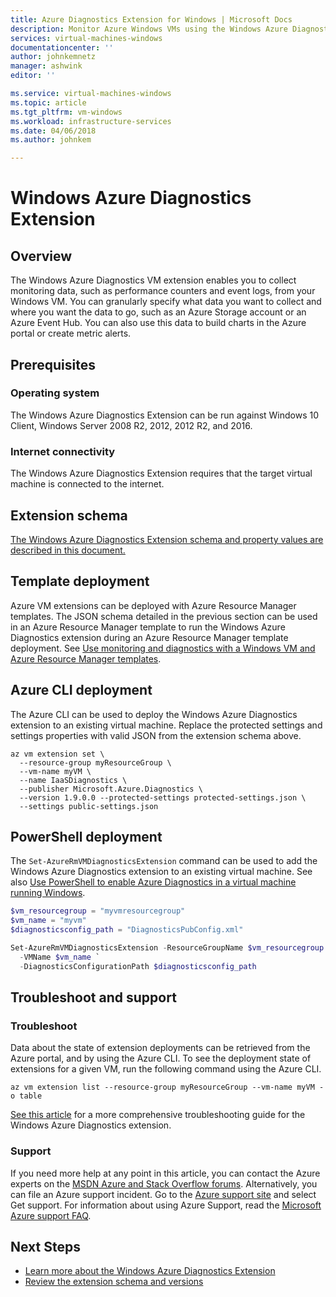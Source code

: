 ```yaml
---
title: Azure Diagnostics Extension for Windows | Microsoft Docs
description: Monitor Azure Windows VMs using the Windows Azure Diagnostics Extension
services: virtual-machines-windows
documentationcenter: ''
author: johnkemnetz
manager: ashwink
editor: ''

ms.service: virtual-machines-windows
ms.topic: article
ms.tgt_pltfrm: vm-windows
ms.workload: infrastructure-services
ms.date: 04/06/2018
ms.author: johnkem

---
```

# Windows Azure Diagnostics Extension

## Overview

The Windows Azure Diagnostics VM extension enables you to collect monitoring data, such as performance counters and event logs, from your Windows VM. You can granularly specify what data you want to collect and where you want the data to go, such as an Azure Storage account or an Azure Event Hub. You can also use this data to build charts in the Azure portal or create metric alerts.

## Prerequisites

### Operating system

The Windows Azure Diagnostics Extension can be run against Windows 10 Client, Windows Server 2008 R2, 2012, 2012 R2, and 2016.

### Internet connectivity

The Windows Azure Diagnostics Extension requires that the target virtual machine is connected to the internet. 

## Extension schema

[The Windows Azure Diagnostics Extension schema and property values are described in this document.](../../monitoring-and-diagnostics/azure-diagnostics-schema-1dot3-and-later.md)

## Template deployment

Azure VM extensions can be deployed with Azure Resource Manager templates. The JSON schema detailed in the previous section can be used in an Azure Resource Manager template to run the Windows Azure Diagnostics extension during an Azure Resource Manager template deployment. See [Use monitoring and diagnostics with a Windows VM and Azure Resource Manager templates](extensions-diagnostics-template.md).

## Azure CLI deployment

The Azure CLI can be used to deploy the Windows Azure Diagnostics extension to an existing virtual machine. Replace the protected settings and settings properties with valid JSON from the extension schema above. 

```azurecli
az vm extension set \
  --resource-group myResourceGroup \
  --vm-name myVM \
  --name IaaSDiagnostics \
  --publisher Microsoft.Azure.Diagnostics \
  --version 1.9.0.0 --protected-settings protected-settings.json \
  --settings public-settings.json 
```

## PowerShell deployment

The `Set-AzureRmVMDiagnosticsExtension` command can be used to add the Windows Azure Diagnostics extension to an existing virtual machine. See also [Use PowerShell to enable Azure Diagnostics in a virtual machine running Windows](ps-extensions-diagnostics.md).
```powershell
$vm_resourcegroup = "myvmresourcegroup"
$vm_name = "myvm"
$diagnosticsconfig_path = "DiagnosticsPubConfig.xml"

Set-AzureRmVMDiagnosticsExtension -ResourceGroupName $vm_resourcegroup `
  -VMName $vm_name `
  -DiagnosticsConfigurationPath $diagnosticsconfig_path
```

## Troubleshoot and support

### Troubleshoot

Data about the state of extension deployments can be retrieved from the Azure portal, and by using the Azure CLI. To see the deployment state of extensions for a given VM, run the following command using the Azure CLI.

```azurecli
az vm extension list --resource-group myResourceGroup --vm-name myVM -o table
```

[See this article](../../monitoring-and-diagnostics/azure-diagnostics-troubleshooting.md) for a more comprehensive troubleshooting guide for the Windows Azure Diagnostics extension.

### Support

If you need more help at any point in this article, you can contact the Azure experts on the [MSDN Azure and Stack Overflow forums](https://azure.microsoft.com/en-us/support/forums/). Alternatively, you can file an Azure support incident. Go to the [Azure support site](https://azure.microsoft.com/support/options/) and select Get support. For information about using Azure Support, read the [Microsoft Azure support FAQ](https://azure.microsoft.com/en-us/support/faq/).

## Next Steps
* [Learn more about the Windows Azure Diagnostics Extension](../../monitoring-and-diagnostics/azure-diagnostics.md)
* [Review the extension schema and versions](../../monitoring-and-diagnostics/azure-diagnostics-schema.md)
